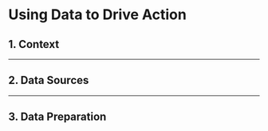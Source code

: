# Using Data to Drive Action

## 1. Context



---

## 2. Data Sources



---

## 3. Data Preparation

